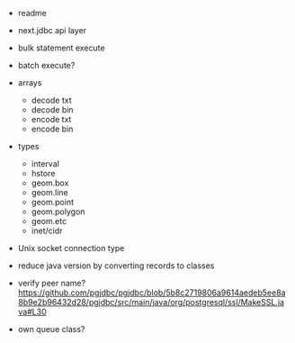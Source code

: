 
- readme

- next.jdbc api layer
- bulk statement execute
- batch execute?

- arrays
  - decode txt
  - decode bin
  - encode txt
  - encode bin

- types
  - interval
  - hstore
  - geom.box
  - geom.line
  - geom.point
  - geom.polygon
  - geom.etc
  - inet/cidr

- Unix socket connection type

- reduce java version by converting records to classes

- verify peer name? https://github.com/pgjdbc/pgjdbc/blob/5b8c2719806a9614aedeb5ee8a8b9e2b96432d28/pgjdbc/src/main/java/org/postgresql/ssl/MakeSSL.java#L30

- own queue class?
